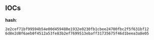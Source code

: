 
## IOCs

__hash__:

```text
2e2cef71bf99594b54e00d459480e1932e0230fb1cbee24700fbc2f5f631bf12
6d8e2d8f6aeb0f4512a53fe83b2ef7699513ebaff31735675f46d1beea3a8e05
```